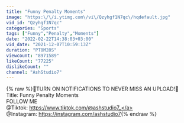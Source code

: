 ```yaml
---
title: "Funny Penalty Moments"
image: "https:\/\/i.ytimg.com\/vi\/Qzyhgf1N7qc\/hqdefault.jpg"
vid_id: "Qzyhgf1N7qc"
categories: "Sports"
tags: ["Funny","Penalty","Moments"]
date: "2022-02-22T14:38:03+03:00"
vid_date: "2021-12-07T10:59:13Z"
duration: "PT8M28S"
viewcount: "8971589"
likeCount: "77225"
dislikeCount: ""
channel: "AshStudio7"
---
```

{% raw %}🔔TURN ON NOTIFICATIONS TO NEVER MISS AN UPLOAD!🔔<br />Title: Funny Penalty Moments<br />FOLLOW ME <br />@Tiktok: <a rel="nofollow" target="blank" href="https://www.tiktok.com/@ashstudio7_">https://www.tiktok.com/@ashstudio7_</a><br />@Instagram: <a rel="nofollow" target="blank" href="https://instagram.com/ashstudio7">https://instagram.com/ashstudio7</a>{% endraw %}
